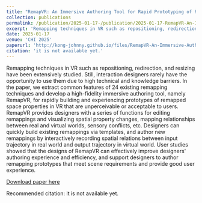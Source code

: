 ```yaml
---
title: "RemapVR: An Immersive Authoring Tool for Rapid Prototyping of Remapped Interaction in VR"
collection: publications
permalink: /publication/2025-01-17-/publication/2025-01-17-RemapVR-An-Immersive-Authoring-Tool-for-Rapid-Prototyping-of-Remapped-Interaction-in-VR
excerpt: 'Remapping techniques in VR such as repositioning, redirection, and resizing have been extensively studied. Still, interaction designers rarely have the opportunity to use them due to high technical and knowledge barriers. In the paper, we extract common features of 24 existing remapping techniques and develop a high-fidelity immersive authoring tool, namely RemapVR, for rapidly building and experiencing prototypes of remapped space properties in VR that are unperceivable or acceptable to users. RemapVR provides designers with a series of functions for editing remappings and visualizing spatial property changes, mapping relationships between real and virtual worlds, sensory conflicts, etc. Designers can quickly build existing remappings via templates, and author new remappings by interactively recording spatial relations between input trajectory in real world and output trajectory in virtual world. User studies showed that the designs of RemapVR can effectively improve designers&apos; authoring experience and efficiency, and support designers to author remapping prototypes that meet scene requirements and provide good user experience.'
date: 2025-01-17
venue: 'CHI 2025'
paperurl: 'http://kong-johnny.github.io/files/RemapVR-An-Immersive-Authoring-Tool-for-Rapid-Prototyping-of-Remapped-Interaction-in-VR.pdf'
citation: 'it is not available yet.'
---
```

Remapping techniques in VR such as repositioning, redirection, and resizing have been extensively studied. Still, interaction designers rarely have the opportunity to use them due to high technical and knowledge barriers. In the paper, we extract common features of 24 existing remapping techniques and develop a high-fidelity immersive authoring tool, namely RemapVR, for rapidly building and experiencing prototypes of remapped space properties in VR that are unperceivable or acceptable to users. RemapVR provides designers with a series of functions for editing remappings and visualizing spatial property changes, mapping relationships between real and virtual worlds, sensory conflicts, etc. Designers can quickly build existing remappings via templates, and author new remappings by interactively recording spatial relations between input trajectory in real world and output trajectory in virtual world. User studies showed that the designs of RemapVR can effectively improve designers&apos; authoring experience and efficiency, and support designers to author remapping prototypes that meet scene requirements and provide good user experience.

[Download paper here](http://kong-johnny.github.io/files/RemapVR-An-Immersive-Authoring-Tool-for-Rapid-Prototyping-of-Remapped-Interaction-in-VR.pdf)

Recommended citation: it is not available yet.